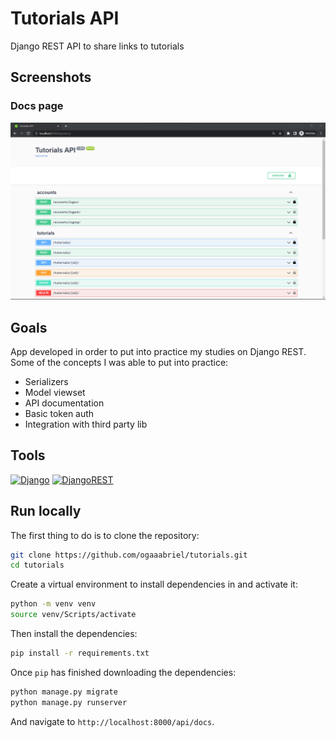 # Tutorials API

Django REST API to share links to tutorials

## Screenshots

### Docs page

![Home](./docs/screenshots/docs.png)

## Goals

App developed in order to put into practice my studies on Django REST.  
Some of the concepts I was able to put into practice:

- Serializers
- Model viewset
- API documentation
- Basic token auth
- Integration with third party lib

## Tools

[![Django](https://img.shields.io/badge/django-%23092E20.svg?style=for-the-badge&logo=django&logoColor=white)](https://www.djangoproject.com/)
[![DjangoREST](https://img.shields.io/badge/DJANGO-REST-ff1709?style=for-the-badge&logo=django&logoColor=white&color=ff1709&labelColor=gray)](https://www.django-rest-framework.org/)

## Run locally

The first thing to do is to clone the repository:

```sh
git clone https://github.com/ogaaabriel/tutorials.git
cd tutorials
```

Create a virtual environment to install dependencies in and activate it:

```sh
python -m venv venv
source venv/Scripts/activate
```

Then install the dependencies:

```sh
pip install -r requirements.txt
```

Once `pip` has finished downloading the dependencies:

```sh
python manage.py migrate
python manage.py runserver
```

And navigate to `http://localhost:8000/api/docs`.
